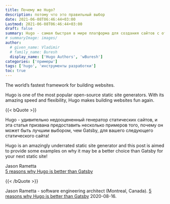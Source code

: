 ```yaml
---
title: Почему же Hugo?
description: потому что это правильный выбор
date: 2021-06-08T06:46:44+03:00
Lastmod: 2021-06-08T06:46:44+03:00
draft: false
summary: Hugo - самая быстрая в мире платформа для создания сайтов с открытым исходным кодом. Он активно развивается, и имеет дружелюбное сообщество. Недаром команда Bootstrap покинула достйный Jekyll мигрировала с Jekyll на Hugo для создания документации bs. Этот пример не единичный.
# summaryImage: images/
author:
  # given_name: Vladimir
  # family_name: Buresh
  display_name: ['Hugo Authors', 'wBuresh']
categories: ['примеры']
tags: ['hugo', 'инструменты разработки']
toc: true
---
```


The world’s fastest framework for building websites.

Hugo is one of the most popular open-source static site generators. With its amazing speed and flexibility, Hugo makes building websites fun again.

{{< bQuote >}}
<p>Hugo - удивительно недооцененный генератор статических сайтов, и эта статья призвана предоставить несколько примеров того, почему он может быть лучшим выбором, чем Gatsby, для вашего следующего статического сайта!</p>
<p class="text-muted">
Hugo is an amazingly underrated static site generator and this post is aimed to provide some examples on why it may be a better choice than Gatsby for your next static site!</p>

<p class="small text-muted text-end">Jason Rametta
<br><a href="https://rametta.org/posts/hugo-better-than-gatsby/">5 reasons why Hugo is better than Gatsby</a></p>
{{< /bQuote >}}


Jason Rametta - software engineering architect (Montreal, Canada). [5 reasons why Hugo is better than Gatsby](https://rametta.org/posts/hugo-better-than-gatsby/) 2020-08-16.
